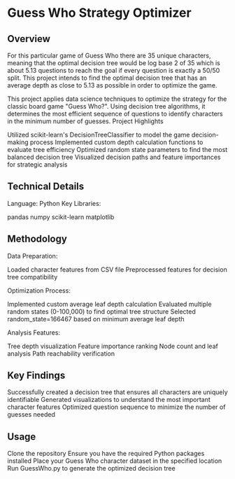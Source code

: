 # Guess Who Strategy Optimizer
## Overview
For this particular game of Guess Who there are 35 unique characters, meaning that the optimal decision tree would be log base 2 of 35 which is about 5.13 questions to reach the goal if every question is exactly a 50/50 split. This project intends to find the optimal decision tree that has an average depth as close to 5.13 as possible in order to optimize the game.

This project applies data science techniques to optimize the strategy for the classic board game "Guess Who?". Using decision tree algorithms, it determines the most efficient sequence of questions to identify characters in the minimum number of guesses.
Project Highlights

Utilized scikit-learn's DecisionTreeClassifier to model the game decision-making process
Implemented custom depth calculation functions to evaluate tree efficiency
Optimized random state parameters to find the most balanced decision tree
Visualized decision paths and feature importances for strategic analysis

## Technical Details

Language: Python
Key Libraries:

pandas
numpy
scikit-learn
matplotlib



## Methodology

Data Preparation:

Loaded character features from CSV file
Preprocessed features for decision tree compatibility


Optimization Process:

Implemented custom average leaf depth calculation
Evaluated multiple random states (0-100,000) to find optimal tree structure
Selected random_state=166467 based on minimum average leaf depth

Analysis Features:

Tree depth visualization
Feature importance ranking
Node count and leaf analysis
Path reachability verification



## Key Findings

Successfully created a decision tree that ensures all characters are uniquely identifiable
Generated visualizations to understand the most important character features
Optimized question sequence to minimize the number of guesses needed

## Usage

Clone the repository
Ensure you have the required Python packages installed
Place your Guess Who character dataset in the specified location
Run GuessWho.py to generate the optimized decision tree

